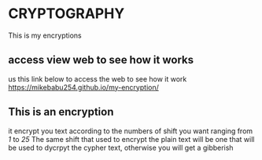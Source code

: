 # CRYPTOGRAPHY
This is my encryptions

## access view web to see how it works
us this link below to access the web to see how it work
https://mikebabu254.github.io/my-encryption/

## This is an encryption
it encrypt you text according to the numbers of shift you want ranging from *1* to *25*
The same shift that used to encrypt the plain text will be one that will be used to dycrpyt the cypher text, otherwise you will get a gibberish

